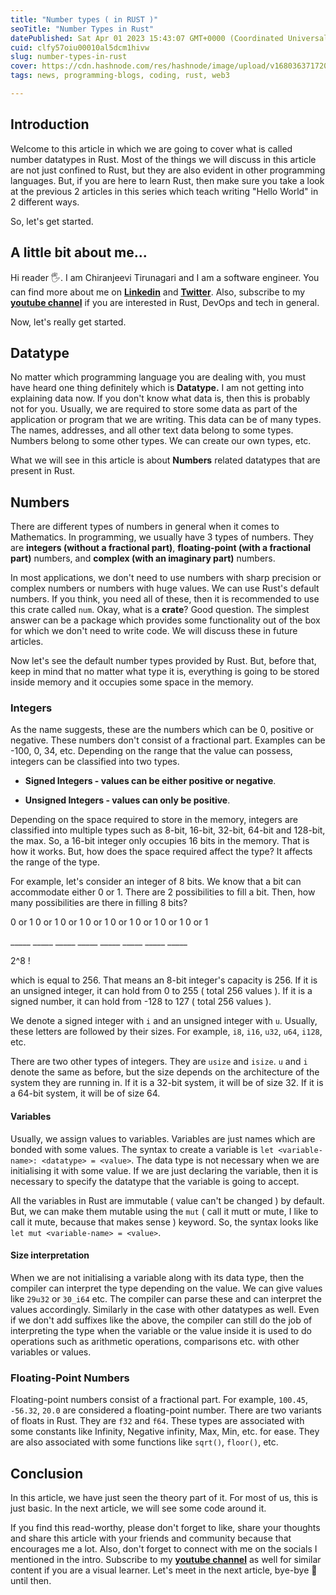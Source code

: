 ```yaml
---
title: "Number types ( in RUST )"
seoTitle: "Number Types in Rust"
datePublished: Sat Apr 01 2023 15:43:07 GMT+0000 (Coordinated Universal Time)
cuid: clfy57oiu00010al5dcm1hivw
slug: number-types-in-rust
cover: https://cdn.hashnode.com/res/hashnode/image/upload/v1680363717208/775bb074-265a-4e19-a49b-f452cc50182f.png
tags: news, programming-blogs, coding, rust, web3

---
```


## Introduction

Welcome to this article in which we are going to cover what is called number datatypes in Rust. Most of the things we will discuss in this article are not just confined to Rust, but they are also evident in other programming languages. But, if you are here to learn Rust, then make sure you take a look at the previous 2 articles in this series which teach writing "Hello World" in 2 different ways.

So, let's get started.

## **A little bit about me...**

Hi reader 🖐. I am Chiranjeevi Tirunagari and I am a software engineer. You can find more about me on [**Linkedin**](https://www.linkedin.com/in/vchiranjeeviak/) and [**Twitter**](http://twitter.com/vchiranjeeviak). Also, subscribe to my [**youtube channel**](https://www.youtube.com/@chiranjeevi_tirunagari) if you are interested in Rust, DevOps and tech in general.

Now, let's really get started.

## Datatype

No matter which programming language you are dealing with, you must have heard one thing definitely which is **Datatype.** I am not getting into explaining data now. If you don't know what data is, then this is probably not for you. Usually, we are required to store some data as part of the application or program that we are writing. This data can be of many types. The names, addresses, and all other text data belong to some types. Numbers belong to some other types. We can create our own types, etc.

What we will see in this article is about **Numbers** related datatypes that are present in Rust.

## Numbers

There are different types of numbers in general when it comes to Mathematics. In programming, we usually have 3 types of numbers. They are **integers (without a fractional part)**, **floating-point (with a fractional part)** numbers, and **complex (with an imaginary part)** numbers.

In most applications, we don't need to use numbers with sharp precision or complex numbers or numbers with huge values. We can use Rust's default numbers. If you think, you need all of these, then it is recommended to use this crate called `num`. Okay, what is a **crate**? Good question. The simplest answer can be a package which provides some functionality out of the box for which we don't need to write code. We will discuss these in future articles.

Now let's see the default number types provided by Rust. But, before that, keep in mind that no matter what type it is, everything is going to be stored inside memory and it occupies some space in the memory.

### Integers

As the name suggests, these are the numbers which can be 0, positive or negative. These numbers don't consist of a fractional part. Examples can be -100, 0, 34, etc. Depending on the range that the value can possess, integers can be classified into two types.

* **Signed Integers - values can be either positive or negative**.
    
* **Unsigned Integers - values can only be positive**.
    

Depending on the space required to store in the memory, integers are classified into multiple types such as 8-bit, 16-bit, 32-bit, 64-bit and 128-bit, the max. So, a 16-bit integer only occupies 16 bits in the memory. That is how it works. But, how does the space required affect the type? It affects the range of the type.

For example, let's consider an integer of 8 bits. We know that a bit can accommodate either 0 or 1. There are 2 possibilities to fill a bit. Then, how many possibilities are there in filling 8 bits?

0 or 1 0 or 1 0 or 1 0 or 1 0 or 1 0 or 1 0 or 1 0 or 1

\_\_\_\_\_ \_\_\_\_\_ \_\_\_\_\_ \_\_\_\_\_ \_\_\_\_\_ \_\_\_\_\_ \_\_\_\_\_ \_\_\_\_\_

2^8 !

which is equal to 256. That means an 8-bit integer's capacity is 256. If it is an unsigned integer, it can hold from 0 to 255 ( total 256 values ). If it is a signed number, it can hold from -128 to 127 ( total 256 values ).

We denote a signed integer with `i` and an unsigned integer with `u`. Usually, these letters are followed by their sizes. For example, `i8`, `i16`, `u32`, `u64`, `i128`, etc.

There are two other types of integers. They are `usize` and `isize`. `u` and `i` denote the same as before, but the size depends on the architecture of the system they are running in. If it is a 32-bit system, it will be of size 32. If it is a 64-bit system, it will be of size 64.

#### Variables

Usually, we assign values to variables. Variables are just names which are bonded with some values. The syntax to create a variable is `let <variable-name>: <datatype> = <value>`. The data type is not necessary when we are initialising it with some value. If we are just declaring the variable, then it is necessary to specify the datatype that the variable is going to accept.

All the variables in Rust are immutable ( value can't be changed ) by default. But, we can make them mutable using the `mut` ( call it mutt or mute, I like to call it mute, because that makes sense ) keyword. So, the syntax looks like `let mut <variable-name> = <value>`.

#### Size interpretation

When we are not initialising a variable along with its data type, then the compiler can interpret the type depending on the value. We can give values like `29u32` or `30_i64` etc. The compiler can parse these and can interpret the values accordingly. Similarly in the case with other datatypes as well. Even if we don't add suffixes like the above, the compiler can still do the job of interpreting the type when the variable or the value inside it is used to do operations such as arithmetic operations, comparisons etc. with other variables or values.

### Floating-Point Numbers

Floating-point numbers consist of a fractional part. For example, `100.45`, `-56.32`, `20.0` are considered a floating-point number. There are two variants of floats in Rust. They are `f32` and `f64`. These types are associated with some constants like Infinity, Negative infinity, Max, Min, etc. for ease. They are also associated with some functions like `sqrt()`, `floor()`, etc.

## Conclusion

In this article, we have just seen the theory part of it. For most of us, this is just basic. In the next article, we will see some code around it.

If you find this read-worthy, please don't forget to like, share your thoughts and share this article with your friends and community because that encourages me a lot. Also, don't forget to connect with me on the socials I mentioned in the intro. Subscribe to my [**youtube channel**](https://www.youtube.com/@chiranjeevi_tirunagari) as well for similar content if you are a visual learner. Let's meet in the next article, bye-bye 👋 until then.